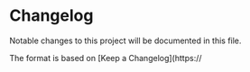 # Changelog

Notable changes to this project will be documented in this file.

The format is based on [Keep a Changelog](https://